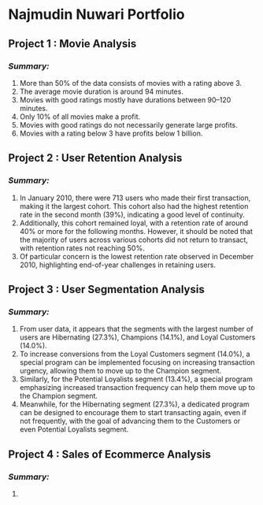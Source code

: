 # **Najmudin Nuwari Portfolio**

## Project 1 : Movie Analysis

### *Summary:*
1. More than 50% of the data consists of movies with a rating above 3.
2. The average movie duration is around 94 minutes.
3. Movies with good ratings mostly have durations between 90–120 minutes.
4. Only 10% of all movies make a profit.
5. Movies with good ratings do not necessarily generate large profits.
6. Movies with a rating below 3 have profits below 1 billion.

## Project 2 : User Retention Analysis 

### *Summary:*
1. In January 2010, there were 713 users who made their first transaction, making it the largest cohort. This cohort also had the highest retention rate in the second month (39%), indicating a good level of continuity.
2. Additionally, this cohort remained loyal, with a retention rate of around 40% or more for the following months. However, it should be noted that the majority of users across various cohorts did not return to transact, with retention rates not reaching 50%.
3. Of particular concern is the lowest retention rate observed in December 2010, highlighting end-of-year challenges in retaining users.

## Project 3 : User Segmentation Analysis

### *Summary:*
1. From user data, it appears that the segments with the largest number of users are Hibernating (27.3%), Champions (14.1%), and Loyal Customers (14.0%).
2. To increase conversions from the Loyal Customers segment (14.0%), a special program can be implemented focusing on increasing transaction urgency, allowing them to move up to the Champion segment.
3. Similarly, for the Potential Loyalists segment (13.4%), a special program emphasizing increased transaction frequency can help them move up to the Champion segment.
4. Meanwhile, for the Hibernating segment (27.3%), a dedicated program can be designed to encourage them to start transacting again, even if not frequently, with the goal of advancing them to the Customers or even Potential Loyalists segment.

## Project 4 : Sales of Ecommerce Analysis 

### *Summary:*
1.
